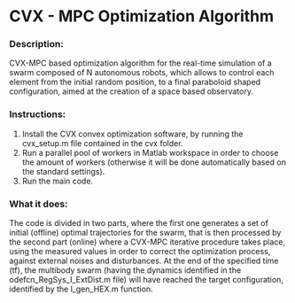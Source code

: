# CVX - MPC Optimization Algorithm

### Description: 
CVX-MPC based optimization algorithm for the real-time simulation of a swarm composed of N autonomous robots, which allows to control each element from the initial random position, to a final paraboloid shaped configuration, aimed at the creation of a space based observatory.

### Instructions:
1. Install the CVX convex optimization software, by running the cvx_setup.m file contained in the cvx folder.
2. Run a parallel pool of workers in Matlab workspace in order to choose the amount of workers (otherwise it will be done automatically based on the standard settings).
3. Run the main code.

### What it does:
The code is divided in two parts, where the first one generates a set of initial (offline) optimal trajectories for the swarm, that is then processed by the second part (online) where a CVX-MPC iterative procedure takes place, using the measured values in order to correct the optimization process, against external noises and disturbances. At the end of the specified time (tf), the multibody swarm (having the dynamics identified in the odefcn_RegSys_I_ExtDist.m file) will have reached the target configuration, identified by the l_gen_HEX.m function.
